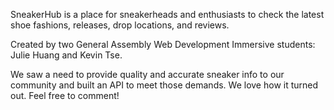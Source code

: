 SneakerHub is a place for sneakerheads and enthusiasts to check the latest shoe fashions, releases, drop locations, and reviews.

Created by two General Assembly Web Development Immersive students: Julie Huang and Kevin Tse.

We saw a need to provide quality and accurate sneaker info to our community and built an API to meet those demands.  We love how it turned out.  Feel free to comment!